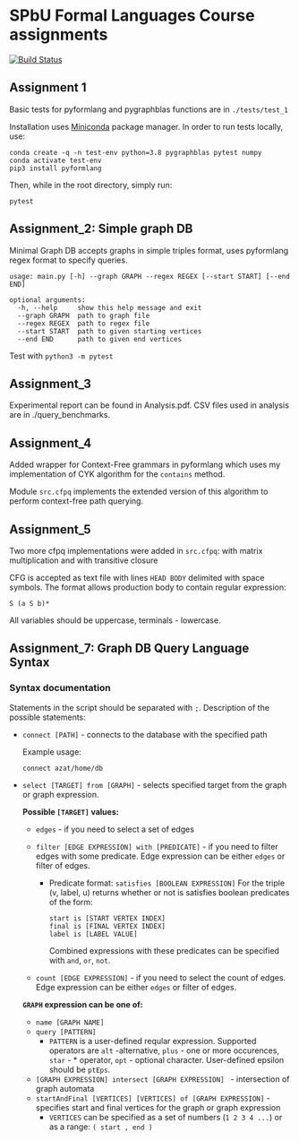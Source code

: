 # SPbU Formal Languages Course assignments
[![Build Status](https://travis-ci.org/azaat/formal_languages_course.svg?branch=master)](https://travis-ci.org/azaat/formal_languages_course)

## Assignment 1

Basic tests for pyformlang and pygraphblas functions are in ```./tests/test_1```

Installation uses [Miniconda](https://docs.conda.io/projects/conda/en/latest/user-guide/install/download.html) package manager.
In order to run tests locally, use: 
```
conda create -q -n test-env python=3.8 pygraphblas pytest numpy
conda activate test-env
pip3 install pyformlang                                                   
```
Then, while in the root directory, simply run:
```
pytest
```

## Assignment_2: Simple graph DB

Minimal Graph DB accepts graphs in simple triples format, uses pyformlang regex format to specify queries.
```
usage: main.py [-h] --graph GRAPH --regex REGEX [--start START] [--end END]

optional arguments:
  -h, --help     show this help message and exit
  --graph GRAPH  path to graph file
  --regex REGEX  path to regex file
  --start START  path to given starting vertices
  --end END      path to given end vertices
  ```

Test with ```python3 -m pytest```

## Assignment_3

Experimental report can be found in Analysis.pdf. CSV files used in analysis are in ./query_benchmarks.

## Assignment_4

Added wrapper for Context-Free grammars in pyformlang which uses my implementation of CYK algorithm for the ```contains``` method.

Module ```src.cfpq``` implements the extended version of this algorithm to perform context-free path querying.

## Assignment_5

Two more cfpq implementations were added in ```src.cfpq```: with matrix multiplication and with transitive closure

CFG is accepted as text file with lines ```HEAD BODY``` delimited with space symbols. The format allows production body to contain regular expression:

```
S (a S b)*
```

All variables should be uppercase, terminals - lowercase.

## Assignment_7: Graph DB Query Language Syntax

### Syntax documentation

Statements in the script should be separated with ``` ; ```. Description of the possible statements:
- ```connect [PATH]``` - connects to the database with the specified path

  Example usage:
  ```
  connect azat/home/db
  ```
- ```select [TARGET] from [GRAPH]``` - selects specified target from the graph or graph expression.

  **Possible ```[TARGET]``` values:**
  - ```edges``` - if you need to select a set of edges
  - ```filter [EDGE EXPRESSION] with [PREDICATE]``` - if you need to filter edges with some predicate. Edge expression can be either ```edges``` or filter of edges.

    - Predicate format:
      ```satisfies [BOOLEAN EXPRESSION]```
      For the triple (v, label, u) returns whether or not is satisfies boolean predicates of the form:

      ```
      start is [START VERTEX INDEX]
      final is [FINAL VERTEX INDEX]
      label is [LABEL VALUE]
      ```

      Combined expressions with these predicates can be specified with ```and```, ```or```,  ```not```.


  - ```count [EDGE EXPRESSION]``` - if you need to select the count of edges. Edge expression can be either ```edges``` or filter of edges.
  
  **```GRAPH``` expression can be one of:**
    - ```name [GRAPH NAME]```
    - ```query [PATTERN]```
      - ```PATTERN``` is a user-defined reqular expression.
      Supported operators are ```alt``` -alternative, ```plus``` - one or more occurences, ```star``` - * operator, ```opt``` - optional character. User-defined epsilon should be ```ptEps```.
    - ```[GRAPH EXPRESSION] intersect [GRAPH EXPRESSION] ``` - intersection of graph automata
    - ```startAndFinal [VERTICES] [VERTICES] of [GRAPH EXPRESSION]``` - specifies start and final vertices for the graph or graph expression
      -  ```VERTICES``` can be specified as a set of numbers (```1 2 3 4 ...```) or as a range: ```( start , end )```